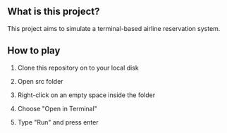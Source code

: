 ## What is this project?

This project aims to simulate a terminal-based airline reservation system.

## How to play

1. Clone this repository on to your local disk

2. Open src folder 

3. Right-click on an empty space inside the folder

4. Choose "Open in Terminal"

5. Type "Run" and press enter
